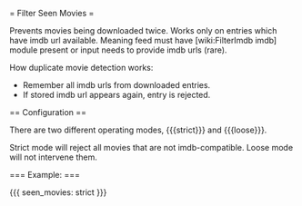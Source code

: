 = Filter Seen Movies =

Prevents movies being downloaded twice.
Works only on entries which have imdb url available. Meaning feed must have [wiki:FilterImdb imdb] module present or input needs to provide imdb urls (rare).

How duplicate movie detection works:
 * Remember all imdb urls from downloaded entries.
 * If stored imdb url appears again, entry is rejected.

== Configuration ==

There are two different operating modes, {{{strict}}} and {{{loose}}}.

Strict mode will reject all movies that are not imdb-compatible. Loose mode will not intervene them.

=== Example: ===

{{{
seen_movies: strict
}}}